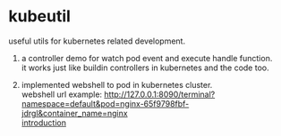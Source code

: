 # kubeutil
useful utils for kubernetes related development.    

1. a controller demo for watch pod event and execute handle function.     
   it works just like buildin controllers in kubernetes and the code too.    

2. implemented webshell to pod in kubernetes cluster.     
   webshell url example: http://127.0.0.1:8090/terminal?namespace=default&pod=nginx-65f9798fbf-jdrgl&container_name=nginx    
   [introduction](http://maoqide.live/post/cloud/kubernetes-webshell/)    